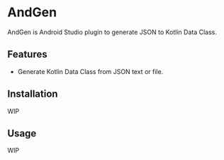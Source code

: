 # AndGen
AndGen is Android Studio plugin to generate JSON to Kotlin Data Class.

## Features
- Generate Kotlin Data Class from JSON text or file.

## Installation
WIP

## Usage
WIP
